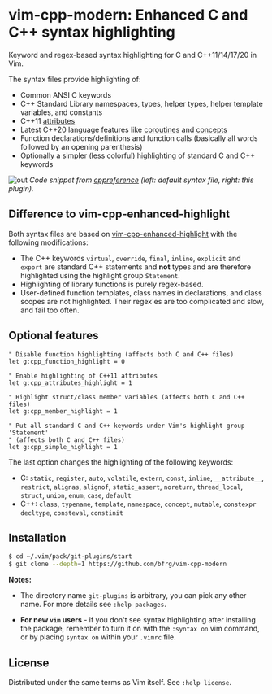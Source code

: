 # vim-cpp-modern: Enhanced C and C++ syntax highlighting

Keyword and regex-based syntax highlighting for C and C++11/14/17/20 in Vim.

The syntax files provide highlighting of:
- Common ANSI C keywords
- C++ Standard Library namespaces, types, helper types, helper template
  variables, and constants
- C++11 [attributes][attributes]
- Latest C++20 language features like [coroutines][coroutines] and
  [concepts][concepts]
- Function declarations/definitions and function calls (basically all words
  followed by an opening parenthesis)
- Optionally a simpler (less colorful) highlighting of standard C and C++
  keywords

![out](https://user-images.githubusercontent.com/6266600/97118850-a8902f00-170c-11eb-85c9-a5d2edd938a0.png)
_Code snippet from [cppreference][cppreference] (left: default syntax file,
right: this plugin)._


## Difference to vim-cpp-enhanced-highlight

Both syntax files are based on [vim-cpp-enhanced-highlight][octol] with the
following modifications:

- The C++ keywords `virtual`, `override`, `final`, `inline`, `explicit` and
  `export` are standard C++ statements and **not** types and are therefore
  highlighted using the highlight group `Statement`.
- Highlighting of library functions is purely regex-based.
- User-defined function templates, class names in declarations, and class scopes
  are not highlighted. Their regex'es are too complicated and slow, and fail too
  often.


## Optional features

```vim
" Disable function highlighting (affects both C and C++ files)
let g:cpp_function_highlight = 0

" Enable highlighting of C++11 attributes
let g:cpp_attributes_highlight = 1

" Highlight struct/class member variables (affects both C and C++ files)
let g:cpp_member_highlight = 1

" Put all standard C and C++ keywords under Vim's highlight group 'Statement'
" (affects both C and C++ files)
let g:cpp_simple_highlight = 1
```

The last option changes the highlighting of the following keywords:
- C: `static`, `register`, `auto`, `volatile`, `extern`, `const`, `inline`,
  `__attribute__`, `restrict`, `alignas`, `alignof`, `static_assert`,
  `noreturn`, `thread_local`, `struct`, `union`, `enum`, `case`, `default`
- C++: `class`, `typename`, `template`, `namespace`, `concept`, `mutable`,
  `constexpr` `decltype`, `consteval`, `constinit`


## Installation

```bash
$ cd ~/.vim/pack/git-plugins/start
$ git clone --depth=1 https://github.com/bfrg/vim-cpp-modern
```
**Notes:**
- The directory name `git-plugins` is arbitrary, you can pick any other
name. For more details see `:help packages`.

- <strong>For new `vim` users</strong> - if you don't see syntax highlighting after installing the package, remember to turn it on with the `:syntax on` vim command, or by placing `syntax on` within your `.vimrc` file.

## License

Distributed under the same terms as Vim itself. See `:help license`.


[cppreference]: https://en.cppreference.com/w/cpp/language/coroutines
[octol]: https://github.com/octol/vim-cpp-enhanced-highlight
[attributes]: https://en.cppreference.com/w/cpp/language/attributes
[coroutines]: https://en.cppreference.com/w/cpp/language/coroutines
[concepts]: https://en.cppreference.com/w/cpp/concepts

